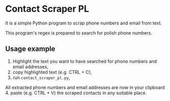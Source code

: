 # Contact Scraper PL

It is a simple Python program to scrap phone numbers and email from text.

This program's regex is prepared to search for polish phone numbers.

## Usage example

1. Highlight the text you want to have searched for phone numbers and email addresses,
2. copy highlighted text (e.g. CTRL + C),
3. run ```contact_scraper_pl.py```,

All extracted phone numbers and email addresses are now in your clipboard
4. paste (e.g. CTRL + V) the scraped contacts in any suitable place.